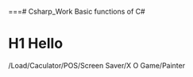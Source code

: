 ===# Csharp_Work
Basic functions of C#

# H1 Hello
/Load/Caculator/POS/Screen Saver/X O Game/Painter

